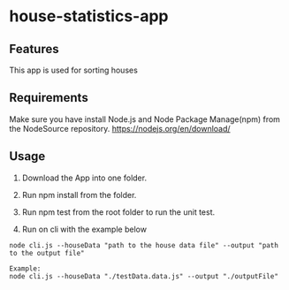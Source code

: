 # house-statistics-app

## Features

This app is used for sorting houses

## Requirements

Make sure you have install Node.js and Node Package Manage(npm) from the NodeSource repository.
https://nodejs.org/en/download/

## Usage

1. Download the App into one folder.

2. Run npm install from the folder.

3. Run npm test from the root folder to run the unit test.

4. Run on cli with the example below

```
node cli.js --houseData "path to the house data file" --output "path to the output file"

Example:
node cli.js --houseData "./testData.data.js" --output "./outputFile"
```
